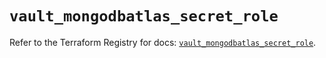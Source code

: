 # `vault_mongodbatlas_secret_role`

Refer to the Terraform Registry for docs: [`vault_mongodbatlas_secret_role`](https://registry.terraform.io/providers/hashicorp/vault/4.3.0/docs/resources/mongodbatlas_secret_role).
